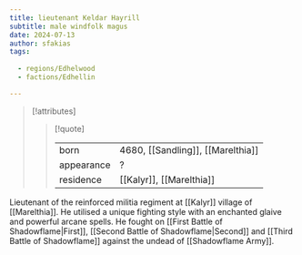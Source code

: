```yaml
---
title: lieutenant Keldar Hayrill
subtitle: male windfolk magus
date: 2024-07-13
author: sfakias
tags:
  
  - regions/Edhelwood
  - factions/Edhellin

---
```

> [!attributes]
> 
> > [!quote]
> >
> > | | |
> > | --- | --- |
> > | born | 4680, [[Sandling]], [[Marelthia]] |
> > | appearance | ? |
> > | residence | [[Kalyr]], [[Marelthia]] |

Lieutenant of the reinforced militia regiment at [[Kalyr]] village of [[Marelthia]]. He utilised a unique fighting style with an enchanted glaive and powerful arcane spells. He fought on [[First Battle of Shadowflame|First]], [[Second Battle of Shadowflame|Second]] and [[Third Battle of Shadowflame]] against the undead of [[Shadowflame Army]].